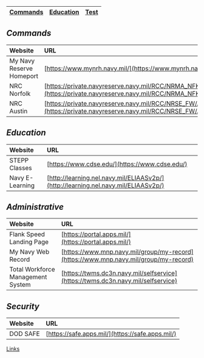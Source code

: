 <link rel="stylesheet" href="dark-theme.css">

|[Commands](./commands.md)|[Education](./education.md)|[Test](./test.md)
|:---:|:---:|:---:|

## _Commands_

| Website                | URL                                                                          |
|:-----------------------|:-----------------------------------------------------------------------------|
|My Navy Reserve Homeport|[https://www.mynrh.navy.mil/](https://www.mynrh.navy.mil/)                    |
|NRC Norfolk             |[https://private.navyreserve.navy.mil/RCC/NRMA_NFK/NORFOLK/](https://private.navyreserve.navy.mil/RCC/NRMA_NFK/NORFOLK/)                    |
|NRC Austin              |[https://private.navyreserve.navy.mil/RCC/NRSE_FW/AUSTIN/Pages/NRH_Default.aspx](https://private.navyreserve.navy.mil/RCC/NRSE_FW/AUSTIN/Pages/NRH_Default.aspx) |

## _Education_

| Website                | URL                                                                          |
|:-----------------------|:-----------------------------------------------------------------------------|
|STEPP Classes           |[https://www.cdse.edu/](https://www.cdse.edu/)                                | 
|Navy E-Learning         |[http://learning.nel.navy.mil/ELIAASv2p/](http://learning.nel.navy.mil/ELIAASv2p/)|

## _Administrative_

| Website                | URL                                                                                       |
|:-----------------------|:------------------------------------------------------------------------------------------|
|Flank Speed Landing Page|[https://portal.apps.mil/](https://portal.apps.mil/)                                       |
|My Navy Web Record      |[https://www.mnp.navy.mil/group/my-record](https://www.mnp.navy.mil/group/my-record)       |
|Total Workforce Management System | [https://twms.dc3n.navy.mil/selfservice](https://twms.dc3n.navy.mil/selfservice)|

## _Security_

| Website                | URL                                                                                       |
|:-----------------------|:------------------------------------------------------------------------------------------|
| DOD SAFE               |[https://safe.apps.mil/](https://safe.apps.mil/)                                           |

[Links](./links.md)
